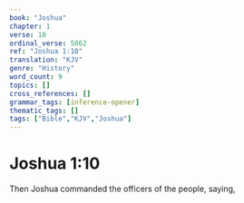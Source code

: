 ```yaml
---
book: "Joshua"
chapter: 1
verse: 10
ordinal_verse: 5862
ref: "Joshua 1:10"
translation: "KJV"
genre: "History"
word_count: 9
topics: []
cross_references: []
grammar_tags: [inference-opener]
thematic_tags: []
tags: ["Bible","KJV","Joshua"]
---
```


# Joshua 1:10

Then Joshua commanded the officers of the people, saying,
